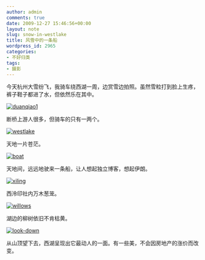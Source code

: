 ```yaml
---
author: admin
comments: true
date: 2009-12-27 15:46:56+00:00
layout: note
slug: snow-in-westlake
title: 风雪中的一条船
wordpress_id: 2965
categories:
- 不好归类
tags:
- 摄影
---
```


今天杭州大雪纷飞，我骑车绕西湖一周，边赏雪边拍照。虽然雪粒打到脸上生疼，裤子鞋子都进了水，但依然乐在其中。

[![duanqiao1](http://farm3.static.flickr.com/2578/4218410659_f98fcea00f.jpg)](http://www.flickr.com/photos/lookoo/4218410659/)

断桥上游人很多，但骑车的只有一两个。

[![westlake](http://farm3.static.flickr.com/2742/4218410681_03529e0a44.jpg)](http://www.flickr.com/photos/lookoo/4218410681/)

天地一片苍茫。

[![boat](http://farm5.static.flickr.com/4054/4218410649_9af29ea0e8.jpg)](http://www.flickr.com/photos/lookoo/4218410649/)

天地间，远远地驶来一条船，让人想起独立博客，想起伊朗。

[![xiling](http://farm3.static.flickr.com/2559/4218422483_1ffcb3fef2.jpg)](http://www.flickr.com/photos/lookoo/4218422483/)

西泠印社内万木葱茏。

[![willows](http://farm3.static.flickr.com/2718/4218422465_6f6d2ee3b8.jpg)](http://www.flickr.com/photos/lookoo/4218422465/)

湖边的柳树依旧不肯枯黄。

[![look-down](http://farm3.static.flickr.com/2675/4218410669_ec61e1fe7d.jpg)](http://www.flickr.com/photos/lookoo/4218410669/)

从山顶望下去，西湖呈现出它最动人的一面。有一些美，不会因房地产的涨价而改变。
